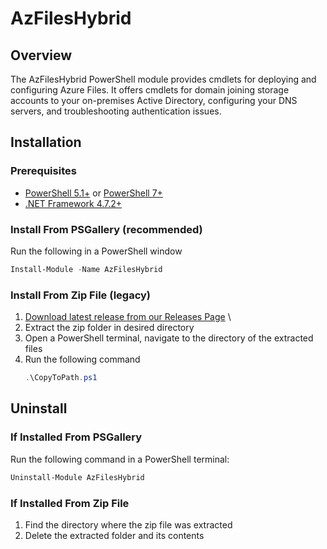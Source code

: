 # AzFilesHybrid
## Overview
The AzFilesHybrid PowerShell module provides cmdlets for deploying and configuring Azure Files. It offers cmdlets for domain joining storage accounts to your on-premises Active Directory, configuring your DNS servers, and troubleshooting  authentication issues. 
## Installation
### Prerequisites
- [PowerShell 5.1+](https://learn.microsoft.com/en-us/powershell/scripting/install/installing-powershell-on-windows?view=powershell-5.1) or [PowerShell 7+](https://learn.microsoft.com/en-us/powershell/scripting/install/installing-powershell-on-windows?view=powershell-7.5#install-powershell-using-winget-recommended)
- [.NET Framework 4.7.2+](https://dotnet.microsoft.com/en-us/download/dotnet-framework/net472)
### Install From PSGallery (recommended)
Run the following in a PowerShell window
```powershell
Install-Module -Name AzFilesHybrid
```
### Install From Zip File (legacy)
1. [Download latest release from our Releases Page](https://github.com/Azure-Samples/azure-files-samples/releases) \
2. Extract the zip folder in desired directory
3. Open a PowerShell terminal, navigate to the directory of the extracted files
4. Run the following command
   ```powershell
   .\CopyToPath.ps1
   ```
## Uninstall
### If Installed From PSGallery
Run the following command in a PowerShell terminal:

```powershell
Uninstall-Module AzFilesHybrid
```
### If Installed From Zip File
1. Find the directory where the zip file was extracted
2. Delete the extracted folder and its contents